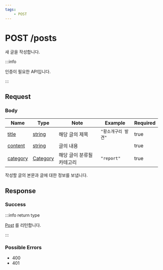 ```yaml
---
tags:
    - POST
---
```


# POST /posts

새 글을 작성합니다.

:::info

인증이 필요한 API입니다.

:::

## Request

### Body

| Name                                            | Type                                         | Note                      | Example             | Required |
| ----------------------------------------------- | -------------------------------------------- | ------------------------- | ------------------- | -------- |
| [title](../../types/schema/post.md#title)       | [string](../../types/primitive/string.md)    | 해당 글의 제목            | `"황소개구리 발견"` | true     |
| [content](../../types/schema/post.md#content)   | [string](../../types/primitive/string.md)    | 글의 내용                 |                     | true     |
| [category](../../types/schema/post.md#category) | [Category](../../types/semantic/category.md) | 해당 글이 분류될 카테고리 | `"report"`          | true     |

작성할 글의 본문과 글에 대한 정보를 보냅니다.

## Response

### Success

:::info return type

[Post](../../types/schema/post.md) 를 리턴합니다.

:::

### Possible Errors

-   400
-   401
